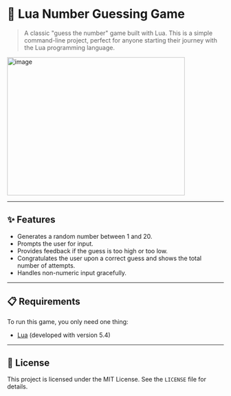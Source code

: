 # 🎲 Lua Number Guessing Game

> A classic "guess the number" game built with Lua. This is a simple command-line project, perfect for anyone starting their journey with the Lua programming language.

<img width="413" height="322" alt="image" src="https://github.com/user-attachments/assets/cf379cef-dfd5-4bac-9ce0-871dc27df65d" />


---

## ✨ Features

* Generates a random number between 1 and 20.
* Prompts the user for input.
* Provides feedback if the guess is too high or too low.
* Congratulates the user upon a correct guess and shows the total number of attempts.
* Handles non-numeric input gracefully.

---

## 📋 Requirements

To run this game, you only need one thing:
* [Lua](https://www.lua.org/download.html) (developed with version 5.4)

---

## 📄 License

This project is licensed under the MIT License. See the `LICENSE` file for details.
